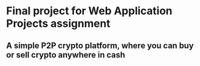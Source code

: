 # Final project for Web Application Projects assignment

## A simple P2P crypto platform, where you can buy or sell crypto anywhere in cash
